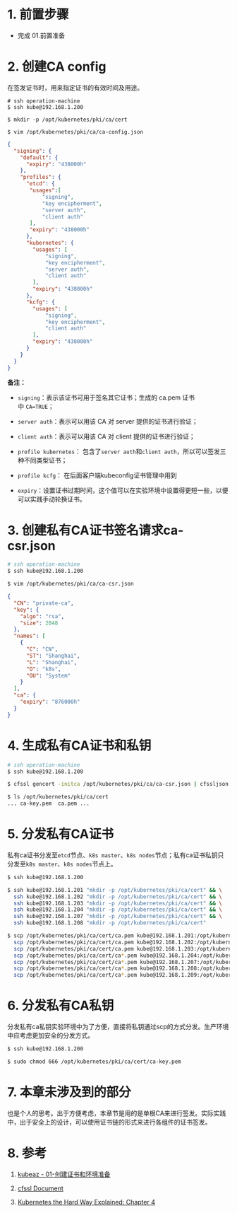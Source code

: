 # 1. 前置步骤

- 完成 01.前置准备



# 2. 创建CA config

在签发证书时，用来指定证书的有效时间及用途。

```shell
# ssh operation-machine
$ ssh kube@192.168.1.200

$ mkdir -p /opt/kubernetes/pki/ca/cert

$ vim /opt/kubernetes/pki/ca/ca-config.json
```

```json
{
  "signing": {
    "default": {
      "expiry": "438000h"
    },
    "profiles": {
      "etcd": {
       "usages":[
           "signing",
           "key encipherment",
           "server auth",
           "client auth"
       ],
       "expiry": "438000h"
      },
      "kubernetes": {
        "usages": [
            "signing",
            "key encipherment",
            "server auth",
            "client auth"
        ],
        "expiry": "438000h"
      },
      "kcfg": {
        "usages": [
            "signing",
            "key encipherment",
            "client auth"
        ],
        "expiry": "438000h"
      }
    }
  }
}
```

**备注：**

- `signing`：表示该证书可用于签名其它证书；生成的 ca.pem 证书中 `CA=TRUE`；

- `server auth`：表示可以用该 CA 对 server 提供的证书进行验证；

- `client auth`：表示可以用该 CA 对 client 提供的证书进行验证；

- `profile kubernetes`： 包含了`server auth`和`client auth`，所以可以签发三种不同类型证书；

- `profile kcfg`： 在后面客户端kubeconfig证书管理中用到

- `expiry`：设置证书过期时间，这个值可以在实验环境中设置得更短一些，以便可以实践手动轮换证书。



# 3. 创建私有CA证书签名请求ca-csr.json

```bash
# ssh operation-machine
$ ssh kube@192.168.1.200

$ vim /opt/kubernetes/pki/ca/ca-csr.json
```

```json
{
  "CN": "private-ca",
  "key": {
    "algo": "rsa",
    "size": 2048
  },
  "names": [
    {
      "C": "CN",
      "ST": "Shanghai",
      "L": "Shanghai",
      "O": "k8s",
      "OU": "System"
    }
  ],
  "ca": {
    "expiry": "876000h"
  }
}
```



# 4. 生成私有CA证书和私钥

```bash
# ssh operation-machine
$ ssh kube@192.168.1.200

$ cfssl gencert -initca /opt/kubernetes/pki/ca/ca-csr.json | cfssljson -bare /opt/kubernetes/pki/ca/cert/ca

$ ls /opt/kubernetes/pki/ca/cert
... ca-key.pem  ca.pem ...
```



# 5. 分发私有CA证书

私有ca证书分发至`etcd`节点、`k8s master`、`k8s nodes`节点；私有ca证书私钥只分发至`k8s master`、`k8s nodes`节点上。

```bash
$ ssh kube@192.168.1.200

$ ssh kube@192.168.1.201 "mkdir -p /opt/kubernetes/pki/ca/cert" && \
  ssh kube@192.168.1.202 "mkdir -p /opt/kubernetes/pki/ca/cert" && \
  ssh kube@192.168.1.203 "mkdir -p /opt/kubernetes/pki/ca/cert" && \
  ssh kube@192.168.1.204 "mkdir -p /opt/kubernetes/pki/ca/cert" && \
  ssh kube@192.168.1.207 "mkdir -p /opt/kubernetes/pki/ca/cert" && \
  ssh kube@192.168.1.208 "mkdir -p /opt/kubernetes/pki/ca/cert"

$ scp /opt/kubernetes/pki/ca/cert/ca.pem kube@192.168.1.201:/opt/kubernetes/pki/ca/cert/ca.pem && \
  scp /opt/kubernetes/pki/ca/cert/ca.pem kube@192.168.1.202:/opt/kubernetes/pki/ca/cert/ca.pem && \
  scp /opt/kubernetes/pki/ca/cert/ca.pem kube@192.168.1.203:/opt/kubernetes/pki/ca/cert/ca.pem && \
  scp /opt/kubernetes/pki/ca/cert/ca*.pem kube@192.168.1.204:/opt/kubernetes/pki/ca/cert/ && \
  scp /opt/kubernetes/pki/ca/cert/ca*.pem kube@192.168.1.207:/opt/kubernetes/pki/ca/cert/ && \
  scp /opt/kubernetes/pki/ca/cert/ca*.pem kube@192.168.1.208:/opt/kubernetes/pki/ca/cert/ && \
  scp /opt/kubernetes/pki/ca/cert/ca*.pem kube@192.168.1.209:/opt/kubernetes/pki/ca/cert/
```



# 6. 分发私有CA私钥

分发私有ca私钥实验环境中为了方便，直接将私钥通过scp的方式分发。生产环境中应考虑更加安全的分发方式。

```bash
$ ssh kube@192.168.1.200

$ sudo chmod 666 /opt/kubernetes/pki/ca/cert/ca-key.pem
```



# 7. 本章未涉及到的部分

也是个人的思考。出于方便考虑，本章节是用的是单根CA来进行签发。实际实践中，出于安全上的设计，可以使用证书链的形式来进行各组件的证书签发。



# 8. 参考

1. [kubeaz - 01-创建证书和环境准备](https://github.com/easzlab/kubeasz/blob/master/docs/setup/01-CA_and_prerequisite.md)

2. [cfssl Document](https://github.com/cloudflare/cfssl/blob/master/doc/cmd/cfssl.txt)

3. [Kubernetes the Hard Way Explained: Chapter 4](https://blog.container-solutions.com/kubernetes-the-hard-way-explained-chapter-4)
